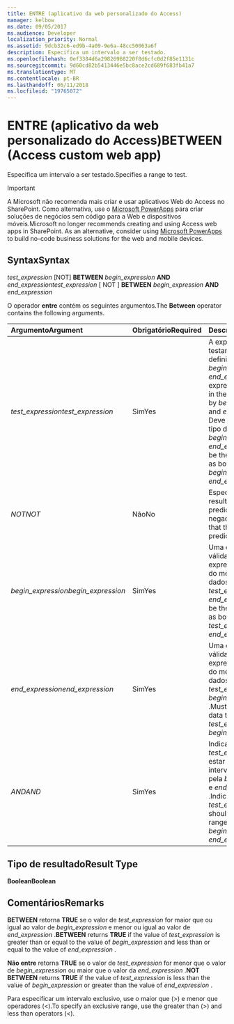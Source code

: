 ```yaml
---
title: ENTRE (aplicativo da web personalizado do Access)
manager: kelbow
ms.date: 09/05/2017
ms.audience: Developer
localization_priority: Normal
ms.assetid: 9dcb32c6-ed9b-4a09-9e6a-48cc50063a6f
description: Especifica um intervalo a ser testado.
ms.openlocfilehash: 0ef3384d6a29826968220f8d6cfc0d2f85e1131c
ms.sourcegitcommit: 9d60cd82b5413446e5bc8ace2cd689f683fb41a7
ms.translationtype: MT
ms.contentlocale: pt-BR
ms.lasthandoff: 06/11/2018
ms.locfileid: "19765072"
---
```

# <a name="between-access-custom-web-app"></a><span data-ttu-id="a4f91-103">ENTRE (aplicativo da web personalizado do Access)</span><span class="sxs-lookup"><span data-stu-id="a4f91-103">BETWEEN (Access custom web app)</span></span>

<span data-ttu-id="a4f91-104">Especifica um intervalo a ser testado.</span><span class="sxs-lookup"><span data-stu-id="a4f91-104">Specifies a range to test.</span></span>
  
> [!IMPORTANT]
> <span data-ttu-id="a4f91-p101">A Microsoft não recomenda mais criar e usar aplicativos Web do Access no SharePoint. Como alternativa, use o [Microsoft PowerApps](https://powerapps.microsoft.com/en-us/) para criar soluções de negócios sem código para a Web e dispositivos móveis.</span><span class="sxs-lookup"><span data-stu-id="a4f91-p101">Microsoft no longer recommends creating and using Access web apps in SharePoint. As an alternative, consider using [Microsoft PowerApps](https://powerapps.microsoft.com/en-us/) to build no-code business solutions for the web and mobile devices.</span></span> 
  
## <a name="syntax"></a><span data-ttu-id="a4f91-107">Syntax</span><span class="sxs-lookup"><span data-stu-id="a4f91-107">Syntax</span></span>

 <span data-ttu-id="a4f91-108">*test_expression*  [NOT] **BETWEEN** *begin_expression* **AND** *end_expression*</span><span class="sxs-lookup"><span data-stu-id="a4f91-108">*test_expression*  [ NOT ] **BETWEEN** *begin_expression* **AND** *end_expression*</span></span> 
  
<span data-ttu-id="a4f91-109">O operador **entre** contém os seguintes argumentos.</span><span class="sxs-lookup"><span data-stu-id="a4f91-109">The **Between** operator contains the following arguments.</span></span> 
  
|<span data-ttu-id="a4f91-110">**Argumento**</span><span class="sxs-lookup"><span data-stu-id="a4f91-110">**Argument**</span></span>|<span data-ttu-id="a4f91-111">**Obrigatório**</span><span class="sxs-lookup"><span data-stu-id="a4f91-111">**Required**</span></span>|<span data-ttu-id="a4f91-112">**Descrição**</span><span class="sxs-lookup"><span data-stu-id="a4f91-112">**Description**</span></span>|
|:-----|:-----|:-----|
| <span data-ttu-id="a4f91-113">*test_expression*</span><span class="sxs-lookup"><span data-stu-id="a4f91-113">*test_expression*</span></span>  <br/> |<span data-ttu-id="a4f91-114">Sim</span><span class="sxs-lookup"><span data-stu-id="a4f91-114">Yes</span></span>  <br/> |<span data-ttu-id="a4f91-115">A expressão para testar os no intervalo definido por *begin_expression* e *end_expression* .</span><span class="sxs-lookup"><span data-stu-id="a4f91-115">The expression to test for in the range defined by  *begin_expression*  and  *end_expression*  .</span></span> <span data-ttu-id="a4f91-116">Deve ser do mesmo tipo de dados que *begin_expression* e o *end_expression* .</span><span class="sxs-lookup"><span data-stu-id="a4f91-116">Must be the same data type as both  *begin_expression*  and  *end_expression*  .</span></span>  <br/> |
| <span data-ttu-id="a4f91-117">*NOT*</span><span class="sxs-lookup"><span data-stu-id="a4f91-117">*NOT*</span></span>  <br/> |<span data-ttu-id="a4f91-118">Não</span><span class="sxs-lookup"><span data-stu-id="a4f91-118">No</span></span>  <br/> |<span data-ttu-id="a4f91-119">Especifica que o resultado do predicado ser negadas.</span><span class="sxs-lookup"><span data-stu-id="a4f91-119">Specifies that the result of the predicate be negated.</span></span>  <br/> |
| <span data-ttu-id="a4f91-120">*begin_expression*</span><span class="sxs-lookup"><span data-stu-id="a4f91-120">*begin_expression*</span></span>  <br/> |<span data-ttu-id="a4f91-121">Sim</span><span class="sxs-lookup"><span data-stu-id="a4f91-121">Yes</span></span>  <br/> |<span data-ttu-id="a4f91-122">Uma expressão válida.</span><span class="sxs-lookup"><span data-stu-id="a4f91-122">A valid expression.</span></span> <span data-ttu-id="a4f91-123">Deve ser do mesmo tipo de dados que *test_expression* e o *end_expression* .</span><span class="sxs-lookup"><span data-stu-id="a4f91-123">Must be the same data type as both  *test_expression*  and  *end_expression*  .</span></span>  <br/> |
| <span data-ttu-id="a4f91-124">*end_expression*</span><span class="sxs-lookup"><span data-stu-id="a4f91-124">*end_expression*</span></span>  <br/> |<span data-ttu-id="a4f91-125">Sim</span><span class="sxs-lookup"><span data-stu-id="a4f91-125">Yes</span></span>  <br/> |<span data-ttu-id="a4f91-126">Uma expressão válida.</span><span class="sxs-lookup"><span data-stu-id="a4f91-126">A valid expression.</span></span> <span data-ttu-id="a4f91-127">Deve ser do mesmo tipo de dados que *test_expression* e o *begin_expression* .</span><span class="sxs-lookup"><span data-stu-id="a4f91-127">Must be the same data type as both  *test_expression*  and  *begin_expression*  .</span></span>  <br/> |
| <span data-ttu-id="a4f91-128">*AND*</span><span class="sxs-lookup"><span data-stu-id="a4f91-128">*AND*</span></span>  <br/> |<span data-ttu-id="a4f91-129">Sim</span><span class="sxs-lookup"><span data-stu-id="a4f91-129">Yes</span></span>  <br/> |<span data-ttu-id="a4f91-130">Indica a *test_expression* deve estar dentro do intervalo indicado pela *begin_expression* e *end_expression* .</span><span class="sxs-lookup"><span data-stu-id="a4f91-130">Indicates  *test_expression*  should be within the range indicated by  *begin_expression*  and  *end_expression*  .</span></span>  <br/> |
   
## <a name="result-type"></a><span data-ttu-id="a4f91-131">Tipo de resultado</span><span class="sxs-lookup"><span data-stu-id="a4f91-131">Result Type</span></span>

 <span data-ttu-id="a4f91-132">**Boolean**</span><span class="sxs-lookup"><span data-stu-id="a4f91-132">**Boolean**</span></span>
  
## <a name="remarks"></a><span data-ttu-id="a4f91-133">Comentários</span><span class="sxs-lookup"><span data-stu-id="a4f91-133">Remarks</span></span>

 <span data-ttu-id="a4f91-134">**BETWEEN** retorna **TRUE** se o valor de *test_expression* for maior que ou igual ao valor de *begin_expression* e menor ou igual ao valor de *end_expression* .</span><span class="sxs-lookup"><span data-stu-id="a4f91-134">**BETWEEN** returns **TRUE** if the value of  *test_expression*  is greater than or equal to the value of  *begin_expression*  and less than or equal to the value of  *end_expression*  .</span></span> 
  
 <span data-ttu-id="a4f91-135">**Não entre** retorna **TRUE** se o valor de *test_expression* for menor que o valor de *begin_expression* ou maior que o valor da *end_expression* .</span><span class="sxs-lookup"><span data-stu-id="a4f91-135">**NOT BETWEEN** returns **TRUE** if the value of  *test_expression*  is less than the value of  *begin_expression*  or greater than the value of  *end_expression*  .</span></span> 
  
<span data-ttu-id="a4f91-136">Para especificar um intervalo exclusivo, use o maior que (\>) e menor que operadores (\<).</span><span class="sxs-lookup"><span data-stu-id="a4f91-136">To specify an exclusive range, use the greater than (\>) and less than operators (\<).</span></span>
  

